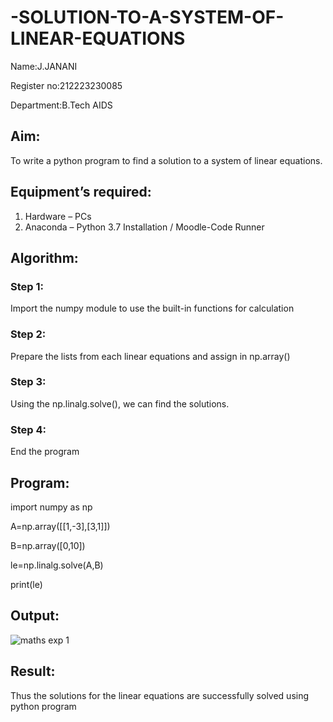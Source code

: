 # -SOLUTION-TO-A-SYSTEM-OF-LINEAR-EQUATIONS
Name:J.JANANI

Register no:212223230085

Department:B.Tech AIDS
## Aim:
To write a python program to find a solution to a system of linear equations.
## Equipment’s required:
1. 	Hardware – PCs
2. 	Anaconda – Python 3.7 Installation / Moodle-Code Runner
## Algorithm:
### Step 1: 
Import the numpy module to use the built-in functions for calculation
### Step 2: 
Prepare the lists from each linear equations and assign in np.array()
### Step 3: 
Using the np.linalg.solve(), we can find the solutions.
### Step 4: 
End the program
## Program:
import numpy as np

A=np.array([[1,-3],[3,1]])

B=np.array([0,10])

le=np.linalg.solve(A,B)

print(le)

## Output:
![maths exp 1](https://github.com/Janani23014108/-SOLUTION-TO-A-SYSTEM-OF-LINEAR-EQUATIONS/assets/146822085/b45c7e3f-b965-4c71-a6fc-744a542839ef)


## Result: 
Thus the solutions for the linear equations are successfully solved using python program

